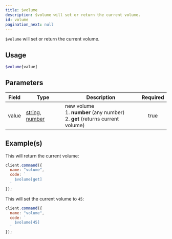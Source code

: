 ```yaml
---
title: $volume
description: $volume will set or return the current volume.
id: volume
pagination_next: null
---
```


`$volume` will set or return the current volume.

## Usage

```php
$volume[value]
```

## Parameters

| Field | Type                                                                                                                                                                                                 | Description                                                                             | Required |
| ----- | ---------------------------------------------------------------------------------------------------------------------------------------------------------------------------------------------------- | --------------------------------------------------------------------------------------- | :------: |
| value | [string](https://developer.mozilla.org/en-US/docs/Web/JavaScript/Reference/Global_Objects/String), [number](https://developer.mozilla.org/en-US/docs/Web/JavaScript/Reference/Global_Objects/Number) | new volume <br /> 1. **number** (any number) <br /> 2. **get** (returns current volume) |   true   |

## Example(s)

This will return the current volume:

```javascript
client.command({
  name: "volume",
  code: `
    $volume[get]
  `
});
```

This will set the current volume to `45`:

```javascript
client.command({
  name: "volume",
  code: `
    $volume[45]
  `
});
```
